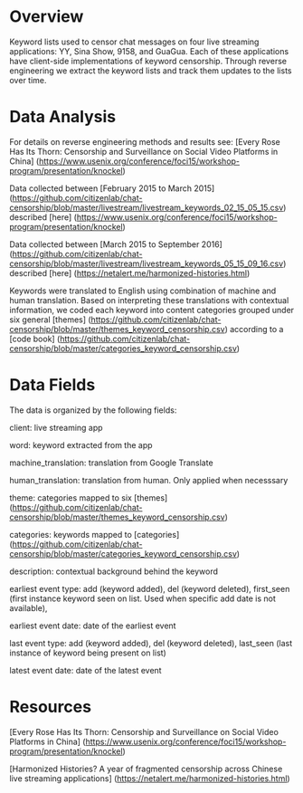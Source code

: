 
Overview
========

Keyword lists used to censor chat messages on four live streaming applications: YY, Sina Show, 9158, and GuaGua. 
Each of these applications have client-side implementations of keyword censorship. 
Through reverse engineering we extract the keyword lists and track them updates to the lists over time. 

Data Analysis 
========

For details on reverse engineering methods and results see: [Every Rose Has Its Thorn: Censorship and Surveillance on Social Video Platforms in China] (https://www.usenix.org/conference/foci15/workshop-program/presentation/knockel)

Data collected between [February 2015 to March 2015] (https://github.com/citizenlab/chat-censorship/blob/master/livestream/livestream_keywords_02_15_05_15.csv) described [here] (https://www.usenix.org/conference/foci15/workshop-program/presentation/knockel) 

Data collected between [March 2015 to September 2016] (https://github.com/citizenlab/chat-censorship/blob/master/livestream/livestream_keywords_05_15_09_16.csv) described [here] (https://netalert.me/harmonized-histories.html)

Keywords were translated to English using combination of machine and human translation.
Based on interpreting these translations with contextual information, we coded each keyword into content categories grouped under six general [themes] (https://github.com/citizenlab/chat-censorship/blob/master/themes_keyword_censorship.csv) according to a [code book] (https://github.com/citizenlab/chat-censorship/blob/master/categories_keyword_censorship.csv)

Data Fields
========

The data is organized by the following fields:

client: live streaming app

word: keyword extracted from the app

machine_translation: translation from Google Translate

human_translation: translation from human. Only applied when necesssary 

theme: categories mapped to six [themes] (https://github.com/citizenlab/chat-censorship/blob/master/themes_keyword_censorship.csv)

categories: keywords mapped to [categories] (https://github.com/citizenlab/chat-censorship/blob/master/categories_keyword_censorship.csv)

description: contextual background behind the keyword

earliest event type: add (keyword added), del (keyword deleted), first_seen
(first instance keyword seen on list. Used when specific add date is not available),

earliest event date: date of the earliest event

last event type: add (keyword added), del (keyword deleted), last_seen (last instance of keyword being present on list)

latest event date: date of the latest event

Resources 
========
[Every Rose Has Its Thorn: Censorship and Surveillance on Social Video Platforms in China] (https://www.usenix.org/conference/foci15/workshop-program/presentation/knockel)

[Harmonized Histories?
A year of fragmented censorship across Chinese live streaming applications] (https://netalert.me/harmonized-histories.html)

